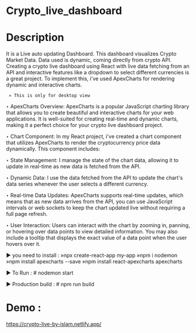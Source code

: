 ﻿# Crypto_live_dashboard
# Description
It is a Live auto updating Dashboard. This dashboard visualizes Crypto Market Data. Data used is dynamic, coming directly from crypto API. 
Creating a crypto live dashboard using React with live data fetching from an API and interactive features like a dropdown to select different currencies is a great project. To implement this, i've used ApexCharts for rendering dynamic and interactive charts. 

     » This is only for desktop view
     
‣ ApexCharts Overview:
ApexCharts is a popular JavaScript charting library that allows you to create beautiful and interactive charts for your web applications. It is well-suited for creating real-time and dynamic charts, making it a perfect choice for your crypto live dashboard project.

‣ Chart Component:
In my React project, i've created a chart component that utilizes ApexCharts to render the cryptocurrency price data dynamically. This component includes:

‣ State Management: I manage the state of the chart data, allowing it to update in real-time as new data is fetched from the API.

‣ Dynamic Data: I use the data fetched from the API to update the chart's data series whenever the user selects a different currency.

‣ Real-time Data Updates:
ApexCharts supports real-time updates, which means that as new data arrives from the API, you can use JavaScript intervals or web sockets to keep the chart updated live without requiring a full page refresh.

‣ User Interaction:
Users can interact with the chart by zooming in, panning, or hovering over data points to view detailed information. You may also include a tooltip that displays the exact value of a data point when the user hovers over it.

► you need to install :
    »npx create-react-app my-app
    »npm i nodemon
    »npm install apexcharts --save
    »npm install react-apexcharts apexcharts

► To Run :
    # nodemon start

► Production build :
    # npm run build

# Demo : 
https://crypto-live-by-islam.netlify.app/
